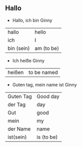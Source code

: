 ## Hallo 
+ Hallo, ich bin Ginny <br>

|             |             |
| ----------- | ----------- |
| hallo       | hello       |
| ich         | I           |
| bin (sein)  | am (to be)  |

+ Ich heiße Ginny <br>

|             |             |
| ----------- | ----------- |
| heißen      | to be named |

+ Guten tag, mein name ist Ginny

|             |             |
| ----------- | ----------- |
| Guten Tag   | Good day    |
| der Tag     | day         |
| Gut         | good        |
| mein        | my          |
| der Name    | name        |
| ist(sein)   | is (to be)  |
